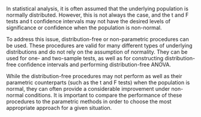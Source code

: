 In statistical analysis, it is often assumed that the underlying population is normally distributed. However, this is
not always the case, and the t and F tests and t confidence intervals may not have the desired levels of significance or
confidence when the population is non-normal.

To address this issue, distribution-free or non-parametric procedures can be used. These procedures are valid for many
different types of underlying distributions and do not rely on the assumption of normality. They can be used for one-
and two-sample tests, as well as for constructing distribution-free confidence intervals and performing
distribution-free ANOVA.

While the distribution-free procedures may not perform as well as their parametric counterparts (such as the t and F
tests) when the population is normal, they can often provide a considerable improvement under non-normal conditions. It
is important to compare the performance of these procedures to the parametric methods in order to choose the most
appropriate approach for a given situation.
